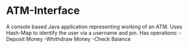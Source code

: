 # ATM-Interface
A console based Java application representing working of an ATM.
Uses Hash-Map to identify the user via a username and pin.
Has operations:
-Deposit Money
-Whithdraw Money
-Check Balance
